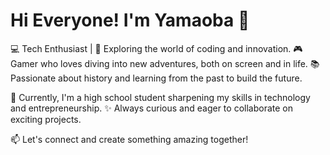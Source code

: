 # Hi Everyone! I'm Yamaoba 👋

💻 Tech Enthusiast | 🚀 Exploring the world of coding and innovation.
🎮 Gamer who loves diving into new adventures, both on screen and in life.
📚 Passionate about history and learning from the past to build the future.

🌱 Currently, I'm a high school student sharpening my skills in technology and entrepreneurship.
✨ Always curious and eager to collaborate on exciting projects.

📫 Let's connect and create something amazing together!
